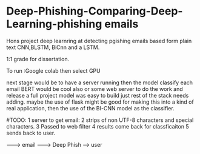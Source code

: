 # Deep-Phishing-Comparing-Deep-Learning-phishing emails
Hons project deep learnring at detecting pgishing emails based form plain text CNN,BLSTM, BiCnn and a LSTM.


1:1 grade for dissertation. 

To run :Google colab then select GPU 


next stage would be to have a server running then the model classify each email
BERT would be cool also or some web server to do the work and release a full project 
model was easy to build just rest of the stack needs adding. 
maybe the use of flask might be good for making this into a kind of real application, then the use of the BI-CNN model as the classifier. 

#TODO:
1 server to get email:
2 strips of non UTF-8 characters and special characters. 
3 Passed to web filter 
4 results come back for classficaiton 
5 sends back to user. 




---> email ---> Deep Phish --> user 
